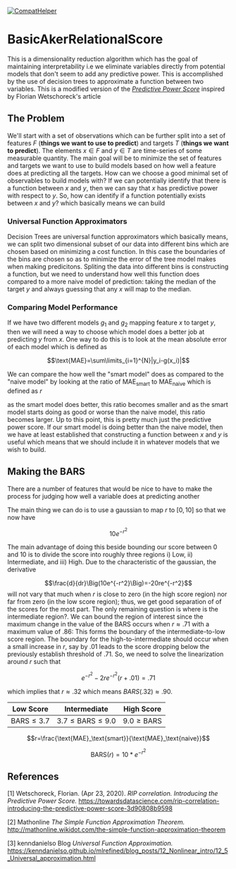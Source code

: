 [![CompatHelper](https://github.com/AdamAker/BasicAkerRelationalScore.jl/actions/workflows/CompatHelper.yml/badge.svg)](https://github.com/AdamAker/BasicAkerRelationalScore.jl/actions/workflows/CompatHelper.yml)

# BasicAkerRelationalScore
This is a dimensionality reduction algorithm which has the goal of maintaining interpretability i.e we eliminate variables directly from potential models that don't seem to add any predictive power. This is accomplished by the use of decision trees to approximate a function between two variables. This is a modified version of the [*Predictive Power Score*](#1) inspired by Florian Wetschoreck's article 

## The Problem
We'll start with a set of observations which can be further split into a set of features $F$ (**things we want to use to predict**) and targets $T$ (**things we want to predict**). The elements $x\in F$ and $y\in T$ are time-series of some measurable quantity. The main goal will be to minimize the set of features and targets we want to use to build models based on how well a feature does at predicting all the targets. How can we choose a good minimal set of observables to build models with? If we can potentially identify that there is a function between $x$ and $y$, then we can say that $x$ has predictive power with respect to $y$. So, how can identify if a function potentially exists between $x$ and $y$? which basically means we can build 

### Universal Function Approximators
Decision Trees are universal function approximators which basically means, we can split two dimensional subset of our data into different bins which are chosen based on minimizing a cost function. In this case the boundaries of the bins are chosen so as to minimize the error of the tree model makes when making predicitons. Spliting the data into different bins is constructing a function, but we need to understand how well this function does compared to a more naive model of prediction: taking the median of the target $y$ and always guessing that any $x$ will map to the median. 
 
### Comparing Model Performance
If we have two different models $g_1$ and $g_2$ mapping feature $x$ to  target $y$, then we will need a way to choose which model does a better job at predicting $y$ from $x$. One way to do this is to look at the mean absolute error of each model which is defined as

$$\text{MAE}=\sum\limits_{i=1}^{N}|y_i-g(x_i)|$$ 

We can compare the how well the "smart model" does as compared to the "naive model" by looking at the ratio of $\text{MAE}_{\text{smart}}$ to $\text{MAE}_{\text{naive}}$ which is defined as $r$

as the smart model does better, this ratio becomes smaller and as the smart model starts doing as good or worse than the naive model, this ratio becomes larger. Up to this point, this is pretty much just the predictive power score. If our smart model is doing better than the naive model, then we have at least established that constructing a function between $x$ and $y$ is useful which means that we should include it in whatever models that we wish to build.

## Making the BARS 

There are a number of features that would be nice to have to make the process for judging how well a variable does at predicting another

The main thing we can do is to use a gaussian to map $r$ to $[0,10]$ so that we now have

$$10e^{-r^2}$$

The main advantage of doing this beside bounding our score between $0$ and $10$ is to divide the score into roughly three regions i) Low, ii) Intermediate, and iii) High. Due to the characteristic of the gaussian, the derivative

$$\frac{d}{dr}\Big(10e^{-r^2}\Big)=-20re^{-r^2}$$ will not vary that much when $r$ is close to zero (in the high score region) nor far from zero (in the low score region); thus, we get good separation of of the scores for the most part. The only remaining question is where is the intermediate region?. We can bound the region of interest since the maximum change in the value of the BARS occurs when $r\approx .71$ with a maximum value of $.86$: This forms the boundary of the intermediate-to-low score region. The boundary for the high-to-intermediate should occur when a small increase in $r$, say by $.01$ leads to the score dropping below the previously establish threshold of $.71$. So, we need to solve the linearization around $r$ such that 

$$e^{-r^2}-2re^{-r^2}(r+.01)=.71$$

which implies that $r\approx.32$ which means $BARS(.32)\approx .90$.

|       Low Score        |          Intermediate           |        High Score     |
| ---------------------- | ------------------------------- | --------------------- |
| $\text{BARS} \leq 3.7$ | $3.7\leq \text{BARS} \leq 9.0$  | $9.0\geq\text{BARS}$  | 


$$r=\frac{\text{MAE}_\text{smart}}{\text{MAE}_\text{naive}}$$

$$\text{BARS}(r)=10*e^{-r^2}$$

## References
<a id="1">[1]</a> 
Wetschoreck, Florian. (Apr 23, 2020). 
*RIP correlation. Introducing the Predictive Power Score.*
https://towardsdatascience.com/rip-correlation-introducing-the-predictive-power-score-3d90808b9598

<a id="2">[2]</a>
Mathonline
*The Simple Function Approximation Theorem.*
http://mathonline.wikidot.com/the-simple-function-approximation-theorem

<a id="3">[3]</a>
kenndanielso Blog
*Universal Function Approximation.*
https://kenndanielso.github.io/mlrefined/blog_posts/12_Nonlinear_intro/12_5_Universal_approximation.html


